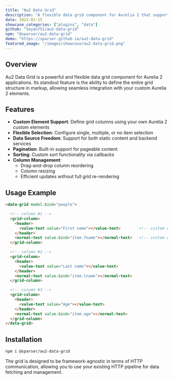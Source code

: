 ```yaml
---
title: "Au2 Data Grid"
description: "A flexible data grid component for Aurelia 2 that supports custom elements, pagination, sorting, and column management."
date: 2023-01-15
showcase_categories: ["plugins", "data"]
github: "Sayan751/au2-data-grid"
npm: "@sparser/au2-data-grid"
demo: "https://sparser.github.io/au2-data-grid"
featured_image: "/images/showcase/au2-data-grid.png"
---
```


## Overview

Au2 Data Grid is a powerful and flexible data grid component for Aurelia 2 applications. Its standout feature is the ability to define the entire grid structure in markup, allowing seamless integration with your custom Aurelia 2 elements.

## Features

- **Custom Element Support**: Define grid columns using your own Aurelia 2 custom elements
- **Flexible Selection**: Configure single, multiple, or no item selection
- **Data Source Freedom**: Support for both static content and backend services
- **Pagination**: Built-in support for pageable content
- **Sorting**: Custom sort functionality via callbacks
- **Column Management**: 
  - Drag-and-drop column reordering
  - Column resizing
  - Efficient updates without full grid re-rendering

## Usage Example
```html
<data-grid model.bind="people">

  <!-- column #1 -->
  <grid-column>
    <header>
      <value-text value="First name"></value-text>        <!-- custom element -->
    </header>
    <normal-text value.bind="item.fname"></normal-text>   <!-- custom element -->
  </grid-column>

  <!-- column #2 -->
  <grid-column>
    <header>
      <value-text value="Last name"></value-text>
    </header>
    <normal-text value.bind="item.lname"></normal-text>
  </grid-column>

  <!-- column #3 -->
  <grid-column>
    <header>
      <value-text value="Age"></value-text>
    </header>
    <normal-text value.bind="item.age"></normal-text>
  </grid-column>
</data-grid>
```

## Installation 

```bash
npm i @sparser/au2-data-grid
```


The grid is designed to be framework-agnostic in terms of HTTP communication, allowing you to use your existing HTTP pipeline for data fetching and management.